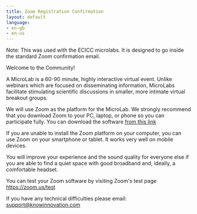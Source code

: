 ```yaml
---
title: Zoom Registration Confirmation
layout: default
language:
- en-gb
- en-us
---
```

Note: This was used with the ECICC microlabs. It is designed to go inside the standard Zoom confirmation email.

Welcome to the Community!

A MicroLab is a 60-90 minute, highly interactive virtual event. Unlike webinars which are focused on disseminating information, MicroLabs facilitate stimulating scientific discussions in smaller, more intimate virtual breakout groups.

We will use Zoom as the platform for the MicroLab. We strongly recommend that you download Zoom to your PC, laptop, or phone so you can participate fully. You can download the software [from this link](https://zoom.us/support/download)

If you are unable to install the Zoom platform on your computer, you can use Zoom on your smartphone or tablet.  It works very well on mobile devices. 

You will improve your experience and the sound quality for everyone else if you are able to find a quiet space with good broadband and, ideally, a comfortable headset.

You can test your Zoom software by visiting Zoom's test page https://zoom.us/test

If you have any technical difficulties please email: support@knowinnovation.com